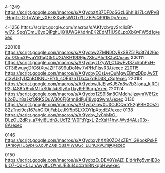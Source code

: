 4-1249
   https://script.google.com/macros/s/AKfycbzX37DFDoSGzL6hhI827LcWPyB-Hpq1k-G-kgWqF_vXFzK-XwFsWOTrYfLZEPsQP61MDg/exec

4-1256
   https://script.google.com/macros/s/AKfycbygySrcllxBf-wl72_SpqYOmU6yqQlPghUjQ1UWGKhd4nEK2EdMTiUS6LpoXbQvFW5d1g/exec

220108
   https://script.google.com/macros/s/AKfycbw2ZMNDCvRxSBZ51Px3t742I6oZx-0Qns3KwqYSRqD3rCUXtAKH19DHjp7XkUAIoRXZuQ/exec
220111
   https://script.google.com/macros/s/AKfycbyztZyWI_C14wEvt3ZcRobPxH-CT3i8wuygDfC6tXtyJZlFT899uDoNwi7vPHd1IsvR3A/exec
220115
   https://script.google.com/macros/s/AKfycbyEOsLveOuMgwEBmzDBqJw5Tat3yUkfyDXnBOKNU-Efsfj_sOE6znTDb4xZdBDit8_oSg/exec
220118
   https://script.google.com/macros/s/AKfycbwJtJEjwKJ57n8w7b3Iiona_kjRGjP2jJ4S8fr8-xkMTxS0inlubSIyAqTlxyK-Pl8crg/exec
220124
   https://script.google.com/macros/s/AKfycbx12S9I5m8CMdchJlzavm1V8f2ck2oEUir8a8kfQRKSQuWB00Fj6tnn8dPuj18vdg9wmA/exec
0130
   https://script.google.com/macros/s/AKfycbziow0UDOJCQmYE2gPBHXOs2i82zTnci9ca167ahGIOtjFabLeJKf5pSLXXOYIpXtgdEA/exec
0138
   https://script.google.com/macros/s/AKfycby_1y8hMkG-DLzOU2dRls_a74vj8Udh3JUcTZ-W0FdYgxL-ZcXsH4hw_Wvd4ALe03x-8A/exec

0146
   https://script.google.com/macros/s/AKfycbxyhXX8OZO4xZBY_GHookPskPTAhioyHD5ypF6XcJn2XqF58sXlWQGo_EDnCkvCmjAj/exec

0150
   https://script.google.com/macros/s/AKfycbzEuDEXQYsAjZ_Eld4rPg5vmIE0okIO7-QdHQLJnAwyltUOVmlJE3uI4c4xrhiBNkqbHw/exec
